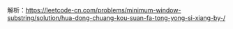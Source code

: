 解析：<https://leetcode-cn.com/problems/minimum-window-substring/solution/hua-dong-chuang-kou-suan-fa-tong-yong-si-xiang-by-/>
